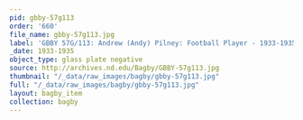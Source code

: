 ```yaml
---
pid: gbby-57g113
order: '660'
file_name: gbby-57g113.jpg
label: 'GBBY 57G/113: Andrew (Andy) Pilney: Football Player - 1933-1935'
_date: 1933-1935
object_type: glass plate negative
source: http://archives.nd.edu/Bagby/GBBY-57g113.jpg
thumbnail: "/_data/raw_images/bagby/gbby-57g113.jpg"
full: "/_data/raw_images/bagby/gbby-57g113.jpg"
layout: bagby_item
collection: bagby
---
```


